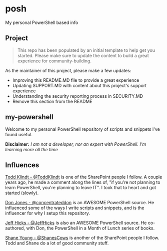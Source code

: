 # posh

My personal PowerShell based info

## Project

> This repo has been populated by an initial template to help get you started. Please
> make sure to update the content to build a great experience for community-building.

As the maintainer of this project, please make a few updates:

- Improving this README.MD file to provide a great experience
- Updating SUPPORT.MD with content about this project's support experience
- Understanding the security reporting process in SECURITY.MD
- Remove this section from the README

## my-powershell

Welcome to my personal PowerShell repository of scripts and snippets I've found useful.

**Disclaimer:** *I am not a developer, nor an expert with PowerShell. I'm learning more all the time*

## Influences

[Todd Klindt - @ToddKlindt](https://twitter.com/ToddKlindt "Todd's Twitter") is one of the SharePoint people I follow. A couple years ago, he made a comment along the lines of, "if you're not planning to learn PowerShell, you're planning to leave IT". I took that to heart and got started (slowly).

[Don Jones - @concentrateddon](https://twitter.com/concentrateddon "Don's Twitter") is an AWESOME PowerShell source. He influenced some of the ways I write scripts and snippets, and is the influencer for why I setup this repository.

[Jeff Hicks - @JeffHicks](https://twitter.com/JeffHicks "Jeff's Twitter") is also an AWESOME PowerShell source. He co-authored, with Don, the PowerShell in a Month of Lunch series of books.

[Shane Young - @ShanesCows](https://twitter.com/ShanesCows "Shane's Twitter") is another of the SharePoint people I follow. Todd and Shane do a lot of good community stuff.
